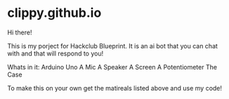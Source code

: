 # clippy.github.io
Hi there! 

This is my porject for Hackclub Blueprint. It is an ai bot that you can chat with and that will respond to you!

Whats in it:
Arduino Uno
A Mic
A Speaker
A Screen
A Potentiometer
The Case

To make this on your own get the matireals listed above and use my code!

